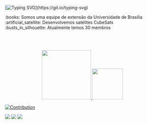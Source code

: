 

[![Typing SVG](https://readme-typing-svg.herokuapp.com/?color=72a276&size=18&center=false&vCenter=false&width=1000&lines=OLÁ,+somos+a+GAMA+CUBEDESIGN!)](https://git.io/typing-svg)

<p>
  :books:	Somos uma equipe de extensão da Universidade de Brasília <br>
  :artificial_satellite: Desenvolvemos satélites CubeSats <br>
  :busts_in_silhouette: Atualmente temos 30 membros
</p>

<br>
<br>
<br>

<div align="center">
  <a href="https://github.com/GamaCube">
  <img height="160em" src="https://github-readme-stats.vercel.app/api?username=GamaCube&show_icons=true&theme=gruvbox&include_all_commits=true&count_private=true&title_color=eea243&color=72a276&icon_color=eea243"/>
  <img height="100em" src="https://github-readme-stats.vercel.app/api/top-langs/?username=GamaCube&layout=compact&langs_count=7&theme=gruvbox&title_color=eea243&color=72a276"/>
</div>

![Contribution](https://activity-graph.herokuapp.com/graph?username=GamaCube&theme=react-dark&hide_border=true&area=true&area_color=none&title_color=72a276&color=72a276&line=eea243)

  <a href="https://instagram.com/gamacubedesign" target="_blank"><img src="https://img.shields.io/badge/-Instagram-%23E4405F?style=for-the-badge&logo=instagram&logoColor=white" target="_blank"></a>
 	<a href="https://twitter.com/gamacubedesign" target="_blank"><img src="https://img.shields.io/badge/Twitter-1DA1F2?style=for-the-badge&logo=twitter&logoColor=white" target="_blank"></a>
 	<a href="https://www.linkedin.com/company/gama-cubedesign/" target="_blank"><img src="https://img.shields.io/badge/LinkedIn-0077B5?style=for-the-badge&logo=linkedin&logoColor=white" target="_blank"></a>
